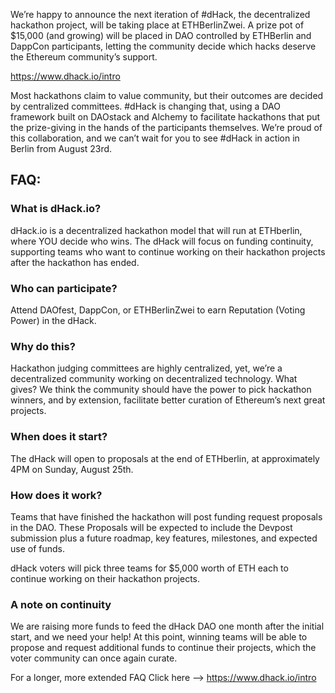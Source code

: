 We’re happy to announce the next iteration of #dHack, the decentralized hackathon project, will be taking place at ETHBerlinZwei. A prize pot of $15,000 (and growing) will be placed in DAO controlled by ETHBerlin and DappCon participants, letting the community decide which hacks deserve the Ethereum community’s support.

https://www.dhack.io/intro

Most hackathons claim to value community, but their outcomes are decided by centralized committees. #dHack is changing that, using a DAO framework built on DAOstack and Alchemy to facilitate hackathons that put the prize-giving in the hands of the participants themselves. We’re proud of this collaboration, and we can’t wait for you to see #dHack in action in Berlin from August 23rd.

## FAQ:
### What is dHack.io?
dHack.io is a decentralized hackathon model that will run at ETHberlin, where YOU decide who wins. The dHack will focus on funding continuity, supporting teams who want to continue working on their hackathon projects after the hackathon has ended.

### Who can participate?
Attend DAOfest, DappCon, or ETHBerlinZwei to earn Reputation (Voting Power) in the dHack. 

### Why do this?
Hackathon judging committees are highly centralized, yet, we’re a decentralized community working on decentralized technology. What gives? We think the community should have the power to pick hackathon winners, and by extension, facilitate better curation of Ethereum’s next great projects.

### When does it start?
The dHack will open to proposals at the end of ETHberlin, at approximately 4PM on Sunday, August 25th.

### How does it work?
Teams that have finished the hackathon will post funding request proposals in the DAO. These   Proposals will be expected to include the Devpost submission plus a future roadmap, key features, milestones, and expected use of funds. 


dHack voters will pick three teams for $5,000 worth of ETH each to continue working on their hackathon projects. 

### A note on continuity
We are raising more funds to feed the dHack DAO one month after the initial start, and we need your help! At this point, winning teams will be able to propose and request additional funds to continue their projects, which the voter community can once again curate. 

For a longer, more extended FAQ Click here --> https://www.dhack.io/intro
